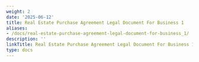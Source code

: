 ```yaml
---
weight: 2
date: '2025-06-12'
title: Real Estate Purchase Agreement Legal Document For Business 1
aliases:
- /docs/real-estate-purchase-agreement-legal-document-for-business_1/
description: ''
linkTitle: Real Estate Purchase Agreement Legal Document For Business 1
type: docs
---
```


